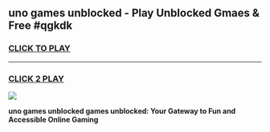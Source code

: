 
## uno games unblocked - Play Unblocked Gmaes & Free #qgkdk
<h3>
<a href="https://news.freeplayer.one?title=uno_games_unblocked&ref=03M">CLICK TO PLAY</a></h3>
<hr>

<h3>
<a href="https://news.freeplayer.one?title=uno_games_unblocked&ref=03M">CLICK 2 PLAY</a>
  
</h3>

<a href="https://news.freeplayer.one?title=uno_games_unblocked&ref=03M"><img src="https://clearcache.store/games.png"></a>


**uno games unblocked games unblocked: Your Gateway to Fun and Accessible Online Gaming**
